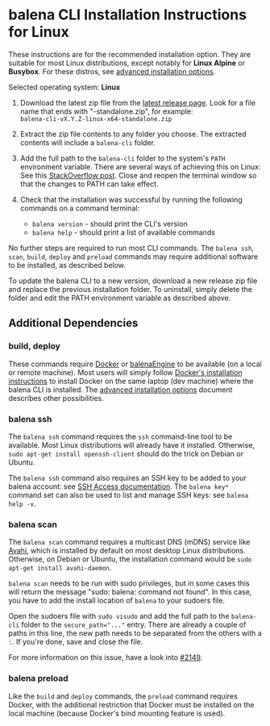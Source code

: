 # balena CLI Installation Instructions for Linux

These instructions are for the recommended installation option. They are suitable for most Linux
distributions, except notably for **Linux Alpine** or **Busybox**. For these distros, see [advanced
installation options](./INSTALL-ADVANCED.md).

Selected operating system: **Linux**

1. Download the latest zip file from the [latest release
   page](https://github.com/balena-io/balena-cli/releases/latest). Look for a file name that ends
   with "-standalone.zip", for example:  
   `balena-cli-vX.Y.Z-linux-x64-standalone.zip`

2. Extract the zip file contents to any folder you choose. The extracted contents will include a
   `balena-cli` folder.

3. Add the full path to the `balena-cli` folder to the system's `PATH` environment variable. There are several
   ways of achieving this on Linux: See this [StackOverflow post](https://stackoverflow.com/questions/14637979/how-to-permanently-set-path-on-linux-unix). Close and reopen the terminal window
   so that the changes to PATH can take effect.

4. Check that the installation was successful by running the following commands on a
   command terminal:  
   * `balena version` - should print the CLI's version
   * `balena help` - should print a list of available commands

No further steps are required to run most CLI commands. The `balena ssh`, `scan`, `build`,
`deploy` and `preload` commands may require additional software to be installed, as described
below.

To update the balena CLI to a new version, download a new release zip file and replace the previous
installation folder. To uninstall, simply delete the folder and edit the PATH environment variable
as described above.

## Additional Dependencies

### build, deploy

These commands require [Docker](https://docs.docker.com/install/overview/) or
[balenaEngine](https://www.balena.io/engine/) to be available (on a local or remote machine). Most
users will simply follow [Docker's installation
instructions](https://docs.docker.com/install/overview/) to install Docker on the same laptop (dev
machine) where the balena CLI is installed. The [advanced installation
options](./INSTALL-ADVANCED.md) document describes other possibilities.

### balena ssh

The `balena ssh` command requires the `ssh` command-line tool to be available. Most Linux
distributions will already have it installed. Otherwise, `sudo apt-get install openssh-client`
should do the trick on Debian or Ubuntu.

The `balena ssh` command also requires an SSH key to be added to your balena account: see [SSH
Access documentation](https://www.balena.io/docs/learn/manage/ssh-access/). The `balena key*`
command set can also be used to list and manage SSH keys: see `balena help -v`.

### balena scan

The `balena scan` command requires a multicast DNS (mDNS) service like
[Avahi](https://en.wikipedia.org/wiki/Avahi_(software)), which is installed by default on most
desktop Linux distributions. Otherwise, on Debian or Ubuntu, the installation command would be
`sudo apt-get install avahi-daemon`.

`balena scan` needs to be run with sudo privileges, but in some cases this will return the message "sudo: balena: command not found". In this case, you have to add the install location of `balena` to your sudoers file.

Open the sudoers file with `sudo visudo` and add the full path to the `balena-cli` folder to the `secure_path="..."` entry. There are already a couple of paths in this line, the new path needs to be separated from the others with a `:`. If you're done, save and close the file. 

For more information on this issue, have a look into [#2149](https://github.com/balena-io/balena-cli/issues/2149).

### balena preload

Like the `build` and `deploy` commands, the `preload` command requires Docker, with the additional
restriction that Docker must be installed on the local machine (because Docker's bind mounting
feature is used).
